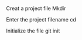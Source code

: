 Creat a project file
    Mkdir <filename>

Enter the project filename
    cd <filename>

Initialize the file
    git init
